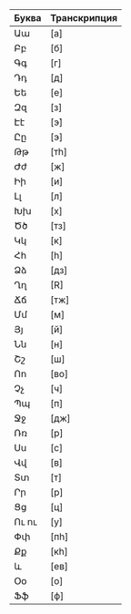 | Буква | Транскрипция |
|-------|--------------|
| Աա    | [а]          |
| Բբ    | [б]          |
| Գգ    | [г]          |
| Դդ    | [д]          |
| Եե    | [е]          |
| Զզ    | [з]          |
| Էէ    | [э́]          |
| Ըը    | [э]          |
| Թթ    | [тh]         |
| Ժժ    | [ж]          |
| Իի    | [и]          |
| Լլ    | [л]          |
| Խխ    | [х]          |
| Ծծ    | [тз]         |
| Կկ    | [к]          |
| Հհ    | [h]          |
| Ձձ    | [дз]         |
| Ղղ    | [R]          |
| Ճճ    | [тж]         |
| Մմ    | [м]          |
| Յյ    | [й]          |
| Նն    | [н]          |
| Շշ    | [ш]          |
| Ոո    | [во]         |
| Չչ    | [ч]          |
| Պպ    | [п]          |
| Ջջ    | [дж]         |
| Ռռ    | [р]          |
| Սս    | [с]          |
| Վվ    | [в]          |
| Տտ    | [т]          |
| Րր    | [р]         |
| Ցց    | [ц]          |
| Ու ու | [у]          |
| Փփ    | [пh]         |
| Քք    | [кh]         |
| և     | [ев]         |
| Օօ    | [о]          |
| Ֆֆ    | [ф]          |